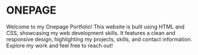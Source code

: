# ONEPAGE
Welcome to my Onepage Portfolio! This website is built using HTML and CSS, showcasing my web development skills. It features a clean and responsive design, highlighting my projects, skills, and contact information. Explore my work and feel free to reach out!
